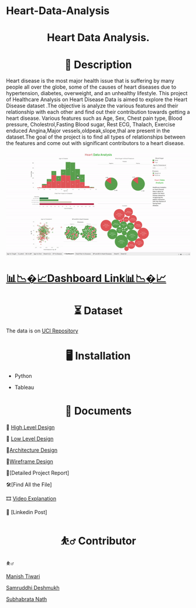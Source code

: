 # Heart-Data-Analysis
<h1 align="center">Heart Data Analysis.</h1>



<h1 align="center">📝 Description</h1>


Heart disease is the most major health issue that is suffering by many people all over the globe, 
some of the causes of heart diseases due to hypertension, diabetes, overweight, and an 
unhealthy lifestyle. This project of Healthcare Analysis on Heart Disease Data is aimed to explore 
the Heart Disease dataset .The objective is analyze the various features and their relationship 
with each other and find out their contribution towards getting a heart disease.
Various features such as Age, Sex, Chest pain type, Blood pressure, Cholestrol,Fasting Blood 
sugar, Rest ECG, Thalach, Exercise enduced Angina,Major vessels,oldpeak,slope,thal are 
present in the dataset.The goal of the project is to find all types of relationships between the 
features and come out with significant contributors to a heart disease.



![alt-text](https://github.com/subha996/Heart-Data-Analysis/blob/main/dashboard.gif)

# [📊📉�📈Dashboard Link📊📉�📈](https://public.tableau.com/app/profile/subhabrata.nath/viz/HeartDiseaseV2/Dashboard1?publish=yes)


<h1 align="center">⏳ Dataset</h1>

The data is on [UCI Repository](https://archive.ics.uci.edu/ml/datasets/heart+Disease)

<h1 align="center">🖥️ Installation</h1>

* Python

* Tableau


<h1 align="center">📜 Documents</h1>

📜 [High Level Design]()

📜 [Low Level Design]()

📜[Architecture Design]()

📜[Wireframe Design]()

📜[Detailed Project Report]

🛠[Find All the File]

🎞 [Video Explanation](https://youtu.be/k0U0jlu0C5o)

🎈 [Linkedin Post]




<h1 align="center">⛹️‍♂️ Contributor</h1>⛹️‍♂️

[Manish Tiwari](https://www.linkedin.com/in/manishtiwarii/?miniProfileUrn=urn%3Ali%3Afs_miniProfile%3AACoAABceCrUBpfXSsxc2CoF8CYpdZjrLW3oL_pM)

[Samruddhi Deshmukh](https://www.linkedin.com/in/samruddhi-deshmukh-aa4a28136/)

[Subhabrata Nath](https://www.linkedin.com/in/subhabrata-nath-181375115/)

